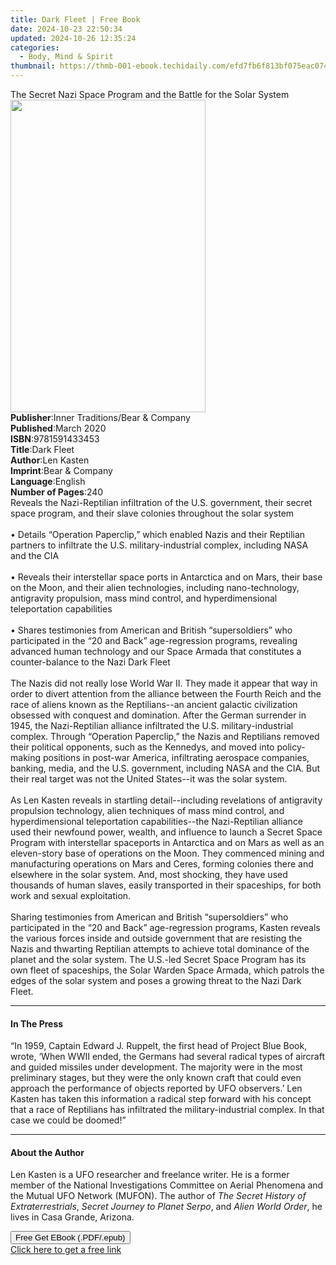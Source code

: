 ```yaml
---
title: Dark Fleet | Free Book
date: 2024-10-23 22:50:34
updated: 2024-10-26 12:35:24
categories:
  - Body, Mind & Spirit
thumbnail: https://thmb-001-ebook.techidaily.com/efd7fb6f813bf075eac074366dadc9ac658825e6248bed2a41ef6cb84134db70.jpg
---
```

<main id="book-container">
  <div class="flex flex-col">
    <div class="book-brief flex-1 py-6 px-4 sm:p-6 md:py-10 md:px-8">
      <!-- brief-->
      <div class="book-brief-main">
        The Secret Nazi Space Program and the Battle for the Solar System
      </div>
    </div>
    <div
      class="book-meta-info flex-1 grid gap-4 col-start-1 col-end-3 row-start-1 sm:mb-6 sm:grid-cols-4 lg:gap-6 lg:col-start-2 lg:row-end-6 lg:row-span-6 lg:mb-0"
    >
      <div
        class="book-meta-info-left place-content-center mt-4 p-4 text-sm leading-6 col-start-2 col-span-2 dark:text-slate-400"
      >
        <img
          class="w-full h-500 object-cover rounded-lg sm:h-255 sm:col-span-2 lg:col-span-full"
          src="https://img-001-ebook.techidaily.com/e25307be6f7d2306a3faddcde05a98f80c3eeb0d0f80a5b52b94f42cd1118e5f.jpg"
          alt=""
          width="312"
          height="500"
        />
      </div>
      <div
        class="book-meta-info-right mt-2 col-start-1 row-start-2 col-span-3 self-center"
      >
        <!-- meta data  -->
        <div class="flex flex-col px-4 md:px-8">
          <div class="flex-1">
            <strong>Publisher</strong>:<span class="px-2"
              >Inner Traditions/Bear &amp; Company</span
            >
          </div>
          <div class="flex-1">
            <strong>Published</strong>:<span class="px-2">March 2020</span>
          </div>
          <div class="flex-1">
            <strong>ISBN</strong>:<span class="px-2">9781591433453</span>
          </div>
          <div class="flex-1">
            <strong>Title</strong>:<span class="px-2">Dark Fleet</span>
          </div>
          <div class="flex-1">
            <strong>Author</strong>:<span class="px-2">Len Kasten</span>
          </div>
          <div class="flex-1">
            <strong>Imprint</strong>:<span class="px-2"
              >Bear &amp; Company</span
            >
          </div>
          <div class="flex-1">
            <strong>Language</strong>:<span class="px-2">English</span>
          </div>
          <div class="flex-1">
            <strong>Number of Pages</strong>:<span class="px-2">240</span>
          </div>
        </div>
      </div>
    </div>
    <div class="book-description flex-1 py-6 px-4 sm:p-6 md:py-10 md:px-8">
      <div class="book-description-main">
        <div accordion-content="" id="description">
          Reveals the Nazi-Reptilian infiltration of the U.S. government, their
          secret space program, and their slave colonies throughout the solar
          system <br /><br />• Details “Operation Paperclip,” which enabled
          Nazis and their Reptilian partners to infiltrate the U.S.
          military-industrial complex, including NASA and the CIA <br /><br />•
          Reveals their interstellar space ports in Antarctica and on Mars,
          their base on the Moon, and their alien technologies, including
          nano-technology, antigravity propulsion, mass mind control, and
          hyperdimensional teleportation capabilities <br /><br />• Shares
          testimonies from American and British “supersoldiers” who participated
          in the “20 and Back” age-regression programs, revealing advanced human
          technology and our Space Armada that constitutes a counter-balance to
          the Nazi Dark Fleet <br /><br />The Nazis did not really lose World
          War II. They made it appear that way in order to divert attention from
          the alliance between the Fourth Reich and the race of aliens known as
          the Reptilians--an ancient galactic civilization obsessed with
          conquest and domination. After the German surrender in 1945, the
          Nazi-Reptilian alliance infiltrated the U.S. military-industrial
          complex. Through “Operation Paperclip,” the Nazis and Reptilians
          removed their political opponents, such as the Kennedys, and moved
          into policy-making positions in post-war America, infiltrating
          aerospace companies, banking, media, and the U.S. government,
          including NASA and the CIA. But their real target was not the United
          States--it was the solar system. <br /><br />As Len Kasten reveals in
          startling detail--including revelations of antigravity propulsion
          technology, alien techniques of mass mind control, and
          hyperdimensional teleportation capabilities--the Nazi-Reptilian
          alliance used their newfound power, wealth, and influence to launch a
          Secret Space Program with interstellar spaceports in Antarctica and on
          Mars as well as an eleven-story base of operations on the Moon. They
          commenced mining and manufacturing operations on Mars and Ceres,
          forming colonies there and elsewhere in the solar system. And, most
          shocking, they have used thousands of human slaves, easily transported
          in their spaceships, for both work and sexual exploitation.
          <br /><br />Sharing testimonies from American and British
          “supersoldiers” who participated in the “20 and Back” age-regression
          programs, Kasten reveals the various forces inside and outside
          government that are resisting the Nazis and thwarting Reptilian
          attempts to achieve total dominance of the planet and the solar
          system. The U.S.-led Secret Space Program has its own fleet of
          spaceships, the Solar Warden Space Armada, which patrols the edges of
          the solar system and poses a growing threat to the Nazi Dark Fleet.
        </div>
        <div class="accordion-fader"></div>
      </div>
    </div>
    <div class="book-excerpts flex-1 py-6 px-4 sm:p-6 md:py-10 md:px-8">
      <!-- excerpts-->
      <div class="book-excerpts-main">
        <hr />
        <h4 class="placeholder placeholder-heading">
          <span>In The Press</span>
        </h4>
        <p>
          “In 1959, Captain Edward J. Ruppelt, the first head of Project Blue
          Book, wrote, ‘When WWII ended, the Germans had several radical types
          of aircraft and guided missiles under development. The majority were
          in the most preliminary stages, but they were the only known craft
          that could even approach the performance of objects reported by UFO
          observers.’ Len Kasten has taken this information a radical step
          forward with his concept that a race of Reptilians has infiltrated the
          military-industrial complex. In that case we could be doomed!”
        </p>
      </div>
    </div>
    <div class="book-about-author flex-1 py-6 px-4 sm:p-6 md:py-10 md:px-8">
      <!-- about author-->
      <div class="book-main-author-main">
        <hr />
        <h4 class="placeholder placeholder-heading">
          <span>About the Author</span>
        </h4>
        <p>
          Len Kasten is a UFO researcher and freelance writer. He is a former
          member of the National Investigations Committee on Aerial Phenomena
          and the Mutual UFO Network (MUFON). The author of
          <i>The Secret History of Extraterrestrials</i>,
          <i>Secret Journey to Planet Serpo</i>, and <i>Alien World Order</i>,
          he lives in Casa Grande, Arizona.
        </p>
      </div>
    </div>
    <div class="book-free-get flex-1 py-6 px-4 sm:p-6 md:py-10 md:px-8">
      <button
        id="btn-free-get"
        class="bg-blue-500 hover:bg-blue-700 text-white font-bold py-2 px-4 rounded"
      >
        Free Get EBook (.PDF/.epub)
      </button>
      <div id="countdown-display" class="px-2 text-lg mt-2"></div>
      <a
        id="free-link"
        class="hidden bg-blue-500 hover:bg-blue-700 text-white font-bold py-2 px-4 rounded"
        href="https://www.ebooks.com/en-us/book/209776239/dark-fleet/len-kasten/"
        target="_blank"
        >Click here to get a free link</a
      >
    </div>
    <script>
      let countdownTime = 0;
      let countdownInterval = null;
      document
        .getElementById('btn-free-get')
        .addEventListener('click', startCountdown);
      function startCountdown() {
        countdownTime = new Date().getTime() + 60000 * 3;
        countdownInterval = setInterval(updateCountdown, 1000);
        document.getElementById('btn-free-get').disabled = true;
        document
          .getElementById('btn-free-get')
          .classList.add('bg-gray-500', 'cursor-not-allowed');
      }
      function updateCountdown() {
        let currentTime = new Date().getTime();
        let timeLeft = countdownTime - currentTime;
        let secondsLeft = Math.floor(timeLeft / 1000);
        document.getElementById('countdown-display').innerHTML =
          `Remaining time: ${secondsLeft} seconds.`;
        if (secondsLeft <= 0) {
          clearInterval(countdownInterval);
          document.getElementById('btn-free-get').classList.add('hidden');
          document.getElementById('free-link').classList.remove('hidden');
          document.getElementById('countdown-display').innerHTML = '';
        }
      }
    </script>
  </div>
</main>
